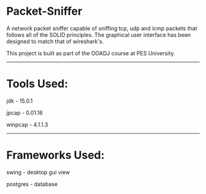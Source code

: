 # Packet-Sniffer

A network packet sniffer capable of sniffing tcp, udp and icmp packets that follows all of the SOLID principles.
The graphical user interface has been designed to match that of wireshark's.

This project is built as part of the OOADJ course at PES University.
<hr>

# Tools Used:

jdk - 15.0.1

jpcap - 0.01.16

winpcap - 4.1.1.3
<hr>

# Frameworks Used:

swing - desktop gui view

postgres - database





